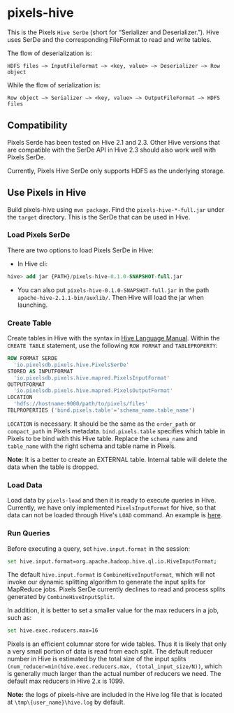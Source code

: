 # pixels-hive
This is the Pixels `Hive SerDe` (short for “Serializer and Deserializer.”).
Hive uses SerDe and the corresponding FileFormat to read and write tables.

The flow of deserialization is:
```
HDFS files –> InputFileFormat –> <key, value> –> Deserializer –> Row object
```
While the flow of serialization is:
```
Row object –> Serializer –> <key, value> –> OutputFileFormat –> HDFS files
```

## Compatibility
Pixels Serde has been tested on Hive 2.1 and 2.3. Other Hive versions that are compatible
with the SerDe API in Hive 2.3 should also work well with Pixels SerDe.

Currently, Pixels Hive SerDe only supports HDFS as the underlying storage.

## Use Pixels in Hive

Build pixels-hive using `mvn package`. Find the `pixels-hive-*-full.jar` under the `target` directory.
This is the SerDe that can be used in Hive.

### Load Pixels SerDe
There are two options to load Pixels SerDe in Hive:

* In Hive cli:
```sql
hive> add jar {PATH}/pixels-hive-0.1.0-SNAPSHOT-full.jar
```
* You can also put `pixels-hive-0.1.0-SNAPSHOT-full.jar` in the path `apache-hive-2.1.1-bin/auxlib/`. Then Hive will load the jar when launching.

### Create Table
Create tables in Hive with the syntax in [Hive Language Manual](https://cwiki.apache.org/confluence/display/Hive/LanguageManual+DDL#LanguageManualDDL-Create/Drop/Alter/UseDatabase).
Within the `CREATE TABLE` statement, use the following `ROW FORMAT` and `TABLEPROPERTY`:
```SQL
ROW FORMAT SERDE
  'io.pixelsdb.pixels.hive.PixelsSerDe' 
STORED AS INPUTFORMAT 
  'io.pixelsdb.pixels.hive.mapred.PixelsInputFormat' 
OUTPUTFORMAT 
  'io.pixelsdb.pixels.hive.mapred.PixelsOutputFormat'
LOCATION
  'hdfs://hostname:9000/path/to/pixels/files'
TBLPROPERTIES ('bind.pixels.table'='schema_name.table_name')
```
`LOCATION` is necessary. It should be the same as the `order_path`
or `compact_path` in Pixels metadata. `bind.pixels.table` specifies
which table in Pixels to be bind with this Hive table. Replace the `schema_name`
and `table_name` with the right schema and table name in Pixels.

**Note**: It is a better to create an EXTERNAL table. Internal table will delete the data
when the table is dropped.

### Load Data
Load data by `pixels-load` and then it is ready to execute queries in Hive.
Currently, we have only implemented `PixelsInputFormat` for hive,
so that data can not be loaded through Hive's `LOAD` command.
An example is [here](https://github.com/pixelsdb/pixels#load-data).

### Run Queries
Before executing a query, set `hive.input.format` in the session:
```sh
set hive.input.format=org.apache.hadoop.hive.ql.io.HiveInputFormat;
```
The default `hive.input.format` is `CombineHiveInputFormat`, which
will not invoke our dynamic splitting algorithm to generate the input
splits for MapReduce jobs. Pixels SerDe currently declines to read
and process splits generated by `CombineHiveInputSplit`.

In addition, it is better to set a smaller value for the max
reducers in a job, such as:
```sh
set hive.exec.reducers.max=16
```
Pixels is an efficient columnar store for wide tables.
Thus it is likely that only a very small portion of data is read from each split.
The default reducer number in Hive is estimated by the total size
of the input splits `(num_reducer=min(hive.exec.reducers.max, (total_input_size/N))`, which is generally much larger than the
actual number of reducers we need. The default max reducers in Hive
2.x is 1099.

**Note:** the logs of pixels-hive are included in the Hive log file that is located at `\tmp\{user_name}\hive.log`
 by default.